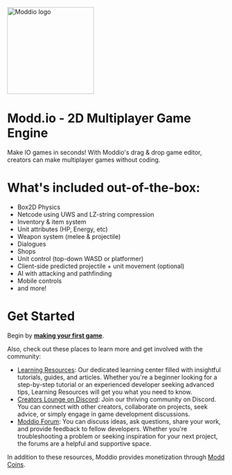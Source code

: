 <a href="https://modd.io">
  <img src="https://www.modd.io/_next/static/media/logo.08e05f95.svg?w=3840&q=75" width="200" alt="Moddio logo">
</a>

# Modd.io - 2D Multiplayer Game Engine
Make IO games in seconds! With Moddio's drag & drop game editor, creators can make multiplayer games without coding.

# What's included out-of-the-box:
- Box2D Physics
- Netcode using UWS and LZ-string compression
- Inventory & item system
- Unit attributes (HP, Energy, etc)
- Weapon system (melee & projectile)
- Dialogues
- Shops
- Unit control (top-down WASD or platformer)
- Client-side predicted projectile + unit movement (optional)
- AI with attacking and pathfinding
- Mobile controls
- and more!

# Get Started

Begin by **[making your first game](first-game/making-first-game.md)**.

Also, check out these places to learn more and get involved with the community:

- [Learning Resources](https://learn.modd.io/?utm_source=moddio_documentation&utm_medium=getting_started_guide&utm_campaign=developer_onboarding): Our dedicated learning center filled with insightful tutorials, guides, and articles. Whether you're a beginner looking for a step-by-step tutorial or an experienced developer seeking advanced tips, Learning Resources will get you what you need to know.
- [Creators Lounge on Discord](https://discord.com/invite/XRe8T7K?utm_source=moddio_documentation&utm_medium=getting_started_guide&utm_campaign=developer_onboarding): Join our thriving community on Discord. You can connect with other creators, collaborate on projects, seek advice, or simply engage in game development discussions.
- [Moddio Forum](https://www.modd.io/forum/?utm_source=moddio_documentation&utm_medium=getting_started_guide&utm_campaign=developer_onboarding): You can discuss ideas, ask questions, share your work, and provide feedback to fellow developers. Whether you're troubleshooting a problem or seeking inspiration for your next project, the forums are a helpful and supportive space.

In addition to these resources, Moddio provides monetization through [Modd Coins](monetization/intro-to-coins.md).
